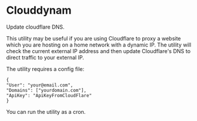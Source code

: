 # Clouddynam

Update cloudflare DNS.

This utility may be useful if you are using Cloudflare to proxy a website which
you are hosting on a home network with a dynamic IP. The utility will 
check the current external IP address and then update Cloudflare's DNS to 
direct traffic to your external IP.

The utility requires a config file:

```
{
"User": "your@email.com",
"Domains": ["yourdomain.com"],
"ApiKey": "ApiKeyFromCloudFlare"
}
```

You can run the utility as a cron.